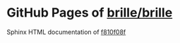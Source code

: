 GitHub Pages of [brille/brille](https://github.com/brille/brille.git)
======================================
Sphinx HTML documentation of [f810f08f](https://github.com/brille/brille/tree/f810f08fa504b5e909ed40817b99748b4e410b23)
